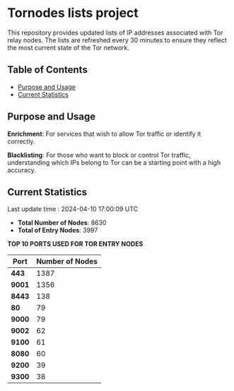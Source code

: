 # Tornodes lists project

This repository provides updated lists of IP addresses associated with Tor relay nodes. The lists are refreshed every 30 minutes to ensure they reflect the most current state of the Tor network.

## Table of Contents

- [Purpose and Usage](#purpose-and-usage)
- [Current Statistics](#current-statistics)


## Purpose and Usage

**Enrichment**: For services that wish to allow Tor traffic or identify it correctly.

**Blacklisting**: For those who want to block or control Tor traffic, understanding which IPs belong to Tor can be a starting point with a high accuracy.

## Current Statistics

Last update time : 2024-04-10 17:00:09 UTC

- **Total Number of Nodes**: 8630
- **Total of Entry Nodes**: 3997

**TOP 10 PORTS USED FOR TOR ENTRY NODES**

| **Port** | **Number of Nodes** |
|------|-----------------|
| **443**   | 1387  |
| **9001**   | 1356  |
| **8443**   | 138  |
| **80**   | 79  |
| **9000**   | 79  |
| **9002**   | 62  |
| **9100**   | 61  |
| **8080**   | 60  |
| **9200**   | 39  |
| **9300**   | 38  |

